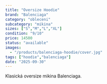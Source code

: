 ```yaml
---
title: "Oversize Hoodie"
brand: "Balenciaga"
category: "obleceni"
subcategory: "mikina"
sizes: ["S","M","L","XL"]
condition: "9/10"
price: 14500
status: "available"
images:
  - "/products/balenciaga-hoodie/cover.jpg"
tags: ["hoodie","balenciaga"]
date: "2025-09-30"
---
```

Klasická oversize mikina Balenciaga.
